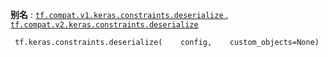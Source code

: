 **别名** : [ `tf.compat.v1.keras.constraints.deserialize` ](/api_docs/python/tf/keras/constraints/deserialize), [ `tf.compat.v2.keras.constraints.deserialize` ](/api_docs/python/tf/keras/constraints/deserialize)

```
 tf.keras.constraints.deserialize(    config,    custom_objects=None) 
```

